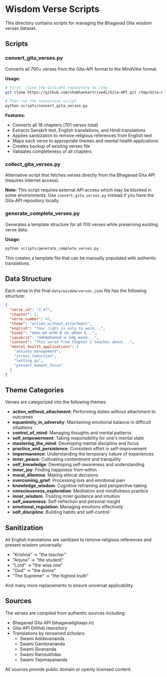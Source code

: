 # Wisdom Verse Scripts

This directory contains scripts for managing the Bhagavad Gita wisdom verses dataset.

## Scripts

### convert_gita_verses.py

Converts all 700+ verses from the Gita-API format to the MindVibe format.

**Usage:**
```bash
# First, clone the Gita-API repository to /tmp
git clone https://github.com/shubhankartrivedi/Gita-API.git /tmp/Gita-API

# Then run the conversion script
python scripts/convert_gita_verses.py
```

**Features:**
- Converts all 18 chapters (701 verses total)
- Extracts Sanskrit text, English translations, and Hindi translations
- Applies sanitization to remove religious references from English text
- Maps each verse to appropriate themes and mental health applications
- Creates backup of existing verses file
- Validates completeness of all chapters

### collect_gita_verses.py

Alternative script that fetches verses directly from the Bhagavad Gita API (requires internet access).

**Note:** This script requires external API access which may be blocked in some environments. Use `convert_gita_verses.py` instead if you have the Gita-API repository locally.

### generate_complete_verses.py

Generates a template structure for all 700 verses while preserving existing verse data.

**Usage:**
```bash
python scripts/generate_complete_verses.py
```

This creates a template file that can be manually populated with authentic translations.

## Data Structure

Each verse in the final `data/wisdom/verses.json` file has the following structure:

```json
{
  "verse_id": "2.47",
  "chapter": 2,
  "verse_number": 47,
  "theme": "action_without_attachment",
  "english": "Your right is only to work...",
  "hindi": "कर्तव्य-कर्म करनेमें ही तेरा अधिकार है...",
  "sanskrit": "कर्मण्येवाधिकारस्ते मा फलेषु कदाचन...",
  "context": "This verse from Chapter 2 teaches about...",
  "mental_health_applications": [
    "anxiety_management",
    "stress_reduction",
    "letting_go",
    "present_moment_focus"
  ]
}
```

## Theme Categories

Verses are categorized into the following themes:

- **action_without_attachment**: Performing duties without attachment to outcomes
- **equanimity_in_adversity**: Maintaining emotional balance in difficult situations
- **control_of_mind**: Managing thoughts and mental patterns
- **self_empowerment**: Taking responsibility for one's mental state
- **mastering_the_mind**: Developing mental discipline and focus
- **practice_and_persistence**: Consistent effort in self-improvement
- **impermanence**: Understanding the temporary nature of experiences
- **inner_peace**: Cultivating contentment and tranquility
- **self_knowledge**: Developing self-awareness and understanding
- **inner_joy**: Finding happiness from within
- **moral_dilemma**: Making ethical decisions
- **overcoming_grief**: Processing loss and emotional pain
- **knowledge_wisdom**: Cognitive reframing and perspective-taking
- **consciousness_exploration**: Meditation and mindfulness practice
- **inner_wisdom**: Trusting inner guidance and intuition
- **self_awareness**: Self-reflection and personal insight
- **emotional_regulation**: Managing emotions effectively
- **self_discipline**: Building habits and self-control

## Sanitization

All English translations are sanitized to remove religious references and present wisdom universally:

- "Krishna" → "the teacher"
- "Arjuna" → "the student"
- "Lord" → "the wise one"
- "God" → "the divine"
- "The Supreme" → "the highest truth"

And many more replacements to ensure universal applicability.

## Sources

The verses are compiled from authentic sources including:
- Bhagavad Gita API (bhagavadgitaapi.in)
- Gita-API GitHub repository
- Translations by renowned scholars:
  - Swami Adidevananda
  - Swami Gambirananda
  - Swami Sivananda
  - Swami Ramsukhdas
  - Swami Tejomayananda

All sources provide public domain or openly licensed content.
